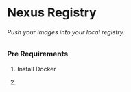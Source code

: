 # Nexus Registry

###### Push your images into your local registry.

### Pre Requirements

1. Install Docker

2. 